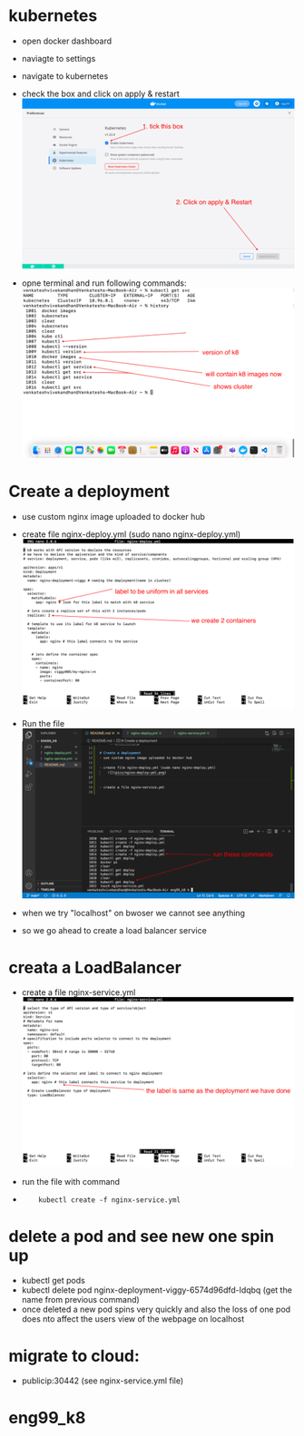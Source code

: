 # kubernetes

- open docker dashboard
- naviagte to settings
- navigate to kubernetes
- check the box and click on apply & restart
    ![](pics/setup.png)

- opne terminal and run following commands:
    ![](pics/cmd.png)

# Create a deployment
- use custom nginx image uploaded to docker hub

- create file nginx-deploy.yml (sudo nano nginx-deploy.yml)
    ![](pics/nginx-deploy-yml.png)
- Run the file
    ![](pics/run-deploy.png)

- when we try "localhost" on bwoser we cannot see anything
- so we go ahead to create a load balancer service

# creata a LoadBalancer

- create a file nginx-service.yml
    ![](pics/nginx-service-yml.png)

- run the file with command
-         kubectl create -f nginx-service.yml

# delete a pod and see new one spin up
-   kubectl get pods
-   kubectl delete pod nginx-deployment-viggy-6574d96dfd-ldqbq     (get the name from previous command)
- once deleted a new pod spins very quickly and also the loss of one pod does nto affect the users view of the webpage on localhost

# migrate to cloud:
- publicip:30442  (see nginx-service.yml file)
# eng99_k8
